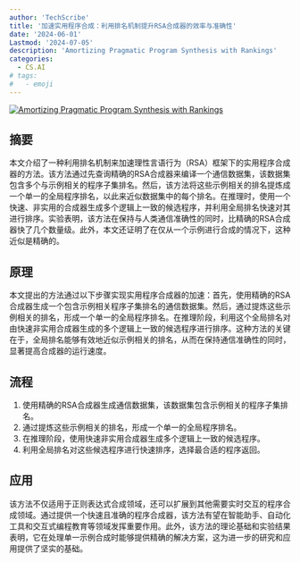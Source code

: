 ```yaml
---
author: 'TechScribe'
title: '加速实用程序合成：利用排名机制提升RSA合成器的效率与准确性'
date: '2024-06-01'
Lastmod: '2024-07-05'
description: 'Amortizing Pragmatic Program Synthesis with Rankings'
categories:
  - CS.AI
# tags:
#   - emoji
---
```


[![Amortizing Pragmatic Program Synthesis with Rankings](https://arxiv-research-1301205113.cos.ap-guangzhou.myqcloud.com/images/2407.02499v1.pdf_0.jpg)](https://arxiv.org/abs/2407.02499v1)

## 摘要

本文介绍了一种利用排名机制来加速理性言语行为（RSA）框架下的实用程序合成器的方法。该方法通过先查询精确的RSA合成器来编译一个通信数据集，该数据集包含多个与示例相关的程序子集排名。然后，该方法将这些示例相关的排名提炼成一个单一的全局程序排名，以此来近似数据集中的每个排名。在推理时，使用一个快速、非实用的合成器生成多个逻辑上一致的候选程序，并利用全局排名快速对其进行排序。实验表明，该方法在保持与人类通信准确性的同时，比精确的RSA合成器快了几个数量级。此外，本文还证明了在仅从一个示例进行合成的情况下，这种近似是精确的。<!--more-->

## 原理

本文提出的方法通过以下步骤实现实用程序合成器的加速：首先，使用精确的RSA合成器生成一个包含示例相关程序子集排名的通信数据集。然后，通过提炼这些示例相关的排名，形成一个单一的全局程序排名。在推理阶段，利用这个全局排名对由快速非实用合成器生成的多个逻辑上一致的候选程序进行排序。这种方法的关键在于，全局排名能够有效地近似示例相关的排名，从而在保持通信准确性的同时，显著提高合成器的运行速度。

## 流程

1. 使用精确的RSA合成器生成通信数据集，该数据集包含示例相关的程序子集排名。
2. 通过提炼这些示例相关的排名，形成一个单一的全局程序排名。
3. 在推理阶段，使用快速非实用合成器生成多个逻辑上一致的候选程序。
4. 利用全局排名对这些候选程序进行快速排序，选择最合适的程序返回。

## 应用

该方法不仅适用于正则表达式合成领域，还可以扩展到其他需要实时交互的程序合成领域。通过提供一个快速且准确的程序合成器，该方法有望在智能助手、自动化工具和交互式编程教育等领域发挥重要作用。此外，该方法的理论基础和实验结果表明，它在处理单一示例合成时能够提供精确的解决方案，这为进一步的研究和应用提供了坚实的基础。